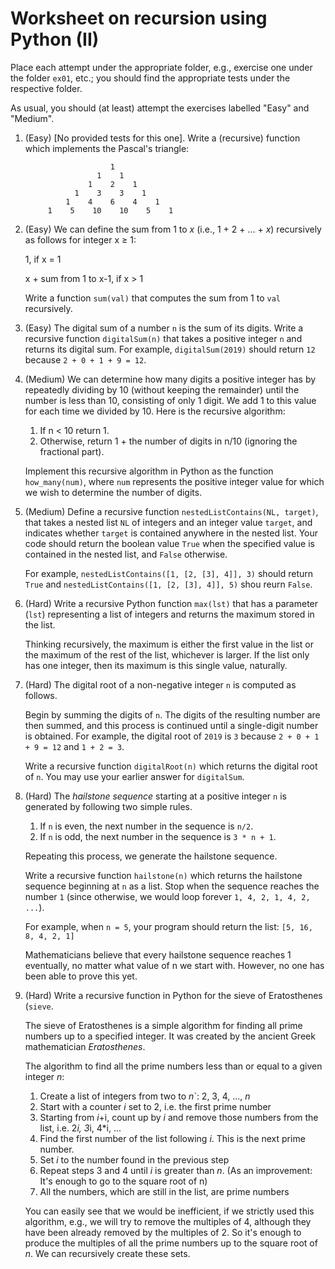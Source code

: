 # Worksheet on recursion using Python (II)

Place each attempt under the appropriate folder, e.g., exercise one under the folder `ex01`, etc.; you should find the appropriate tests under the respective folder.


As usual, you should (at least) attempt the exercises labelled "Easy" and "Medium". 

1. (Easy) [No provided tests for this one].
	Write a (recursive) function which implements the Pascal's triangle:
	```	
				       1
			        1    1
		          1    2    1
		       1    3    3    1
		     1    4    6    4    1
		 1    5    10    10    5    1

	```	

1. (Easy) We can define the sum from 1 to *x* (i.e., 1 + 2 + ... + *x*) recursively as follows for integer x ≥ 1:

	1, if x = 1 
	
	x + sum from 1 to x-1, if x > 1
	
	Write a function `sum(val)` that computes the sum from 1 to `val` recursively.
	
1. (Easy) The digital sum of a number `n` is the sum of its digits. 
	Write a recursive function `digitalSum(n)` that takes a positive integer `n` and returns its digital sum. 
	For example, `digitalSum(2019)` should return `12` because `2 + 0 + 1 + 9 = 12`.

1. (Medium) We can determine how many digits a positive integer has by repeatedly dividing by 10 
	(without keeping the remainder) until the number is less than 10, consisting of only 1 digit. 
	We add 1 to this value for each time we divided by 10. Here is the recursive algorithm:
		
	1. If n < 10 return 1.
	2. Otherwise, return 1 + the number of digits in
         n/10 (ignoring the fractional part).
    
	Implement this recursive algorithm in Python as the function `how_many(num)`, where `num` represents the positive
	integer value for which we wish to determine the number of digits.

1. (Medium) Define a recursive function `nestedListContains(NL, target)`, that takes a nested list `NL` of 
	integers and an integer value `target`, and indicates whether `target` is contained anywhere in the nested list. 
	Your code should return the boolean value `True` when the specified value is contained in the nested list, 
	and `False` otherwise.
	
	For example, `nestedListContains([1, [2, [3], 4]], 3)` should return `True` and 
	`nestedListContains([1, [2, [3], 4]], 5)` shou reurn `False`.


1. (Hard) Write a recursive Python function `max(lst)` that has a parameter (`lst`) 
	representing a list of integers and returns the maximum stored in the list. 

	Thinking recursively, the maximum is either the first value in the list or the maximum 
	of the rest of the list, whichever is larger. If the list only has one integer, 
	then its maximum is this single value, naturally.
	
1. (Hard) The digital root of a non-negative integer `n` is computed as follows. 

	Begin by summing the digits of `n`. The digits of the resulting number are then summed, and this process 
	is continued until a single-digit number is obtained. For example, the digital root of `2019` is `3` because
	`2 + 0 + 1 + 9 = 12` and `1 + 2 = 3`. 
	
	Write a recursive function `digitalRoot(n)` which returns the digital root of `n`.
	You may use your earlier answer for `digitalSum`.

1. (Hard) The *hailstone sequence* starting at a positive integer `n` is generated by following two simple rules. 

	1. If `n` is even, the next number in the sequence is `n/2`. 
	2. If `n` is odd, the next number in the sequence is `3 * n + 1`. 
	
	Repeating this process, we generate the hailstone sequence. 
	
	Write a recursive function `hailstone(n)` which returns the hailstone sequence beginning at `n` as a list. 
	Stop when the sequence reaches the number `1` (since otherwise, we would loop forever `1, 4, 2, 1, 4, 2, ...`).
	
	For example, when `n = 5`, your program should return the list: `[5, 16, 8, 4, 2, 1]`
	
	Mathematicians believe that every hailstone sequence reaches 1 eventually, no matter what value of n we start 
	with. However, no one has been able to prove this yet.
	
1. (Hard) Write a recursive function in Python for the sieve of Eratosthenes (`sieve`.
	
	The sieve of Eratosthenes is a simple algorithm for finding all prime numbers up to a specified integer. 
	It was created by the ancient Greek mathematician *Eratosthenes*. 

	The algorithm to find all the prime numbers less than or equal to a given integer *n*:

	1. Create a list of integers from two to *n*`: 2, 3, 4, ..., *n*
	2. Start with a counter *i* set to 2, i.e. the first prime number
	3. Starting from *i*+i, count up by *i* and remove those numbers from the list, i.e. 2*i, 3*i, 4*i, ...
	4. Find the first number of the list following *i*. This is the next prime number.
	5. Set *i* to the number found in the previous step
	6. Repeat steps 3 and 4 until *i* is greater than *n*. 
		(As an improvement: It's enough to go to the square root of n)
	7. All the numbers, which are still in the list, are prime numbers

	You can easily see that we would be inefficient, if we strictly used this algorithm, e.g., 
	we will try to remove the multiples of 4, although they have been already removed by the multiples of 2. 
	So it's enough to produce the multiples of all the prime numbers up to the square root of *n*. 
	We can recursively create these sets. 
